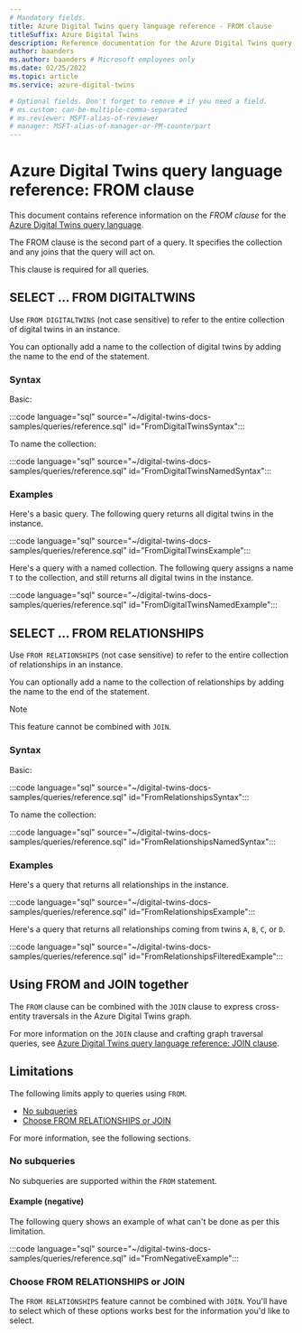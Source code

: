 ```yaml
---
# Mandatory fields.
title: Azure Digital Twins query language reference - FROM clause
titleSuffix: Azure Digital Twins
description: Reference documentation for the Azure Digital Twins query language FROM clause
author: baanders
ms.author: baanders # Microsoft employees only
ms.date: 02/25/2022
ms.topic: article
ms.service: azure-digital-twins

# Optional fields. Don't forget to remove # if you need a field.
# ms.custom: can-be-multiple-comma-separated
# ms.reviewer: MSFT-alias-of-reviewer
# manager: MSFT-alias-of-manager-or-PM-counterpart
---
```


# Azure Digital Twins query language reference: FROM clause

This document contains reference information on the *FROM clause* for the [Azure Digital Twins query language](concepts-query-language.md).

The FROM clause is the second part of a query. It specifies the collection and any joins that the query will act on.

This clause is required for all queries.

## SELECT ... FROM DIGITALTWINS

Use `FROM DIGITALTWINS` (not case sensitive) to refer to the entire collection of digital twins in an instance.

You can optionally add a name to the collection of digital twins by adding the name to the end of the statement.

### Syntax

Basic:

:::code language="sql" source="~/digital-twins-docs-samples/queries/reference.sql" id="FromDigitalTwinsSyntax":::

To name the collection:

:::code language="sql" source="~/digital-twins-docs-samples/queries/reference.sql" id="FromDigitalTwinsNamedSyntax":::

### Examples

Here's a basic query. The following query returns all digital twins in the instance. 

:::code language="sql" source="~/digital-twins-docs-samples/queries/reference.sql" id="FromDigitalTwinsExample":::

Here's a query with a named collection. The following query assigns a name `T` to the collection, and still returns all digital twins in the instance.

:::code language="sql" source="~/digital-twins-docs-samples/queries/reference.sql" id="FromDigitalTwinsNamedExample":::

## SELECT ... FROM RELATIONSHIPS

Use `FROM RELATIONSHIPS` (not case sensitive) to refer to the entire collection of relationships in an instance.

You can optionally add a name to the collection of relationships by adding the name to the end of the statement.

>[!NOTE]
> This feature cannot be combined with `JOIN`.

### Syntax

Basic:

:::code language="sql" source="~/digital-twins-docs-samples/queries/reference.sql" id="FromRelationshipsSyntax":::

To name the collection:

:::code language="sql" source="~/digital-twins-docs-samples/queries/reference.sql" id="FromRelationshipsNamedSyntax":::

### Examples

Here's a query that returns all relationships in the instance. 

:::code language="sql" source="~/digital-twins-docs-samples/queries/reference.sql" id="FromRelationshipsExample":::

Here's a query that returns all relationships coming from twins `A`, `B`, `C`, or `D`.

:::code language="sql" source="~/digital-twins-docs-samples/queries/reference.sql" id="FromRelationshipsFilteredExample":::

## Using FROM and JOIN together

The `FROM` clause can be combined with the `JOIN` clause to express cross-entity traversals in the Azure Digital Twins graph.

For more information on the `JOIN` clause and crafting graph traversal queries, see [Azure Digital Twins query language reference: JOIN clause](reference-query-clause-join.md).

## Limitations

The following limits apply to queries using `FROM`.
* [No subqueries](#no-subqueries)
* [Choose FROM RELATIONSHIPS or JOIN](#choose-from-relationships-or-join)

For more information, see the following sections.

### No subqueries

No subqueries are supported within the `FROM` statement.

#### Example (negative)

The following query shows an example of what can't be done as per this limitation.

:::code language="sql" source="~/digital-twins-docs-samples/queries/reference.sql" id="FromNegativeExample":::

### Choose FROM RELATIONSHIPS or JOIN

The `FROM RELATIONSHIPS` feature cannot be combined with `JOIN`. You'll have to select which of these options works best for the information you'd like to select.


